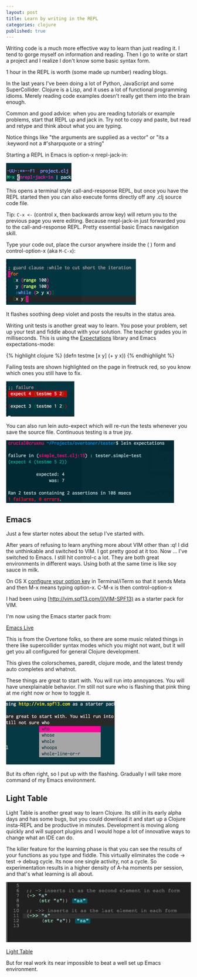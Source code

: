 ```yaml
---
layout: post
title: Learn by writing in the REPL
categories: clojure
published: true
---
```


Writing code is a much more effective way to learn than just reading it. I tend to gorge myself on information and reading.  Then I go to write or start a project and I realize I don't know some basic syntax form.

1 hour in the REPL is worth (some made up number) reading blogs.

In the last years I've been doing a lot of Python, JavaScript and some SuperCollider.  Clojure is a Lisp, and it uses a lot of functional programming idioms. Merely reading code examples doesn't really get them into the brain enough.

Common and good advice: when you are reading tutorials or example problems, start that REPL up and jack in.  Try not to copy and paste, but read and retype and think about what you are typing.

Notice things like "the arguments are supplied as a vector" or "its a :keyword not a #'sharpquote or a string"

Starting a REPL in Emacs is option-x nrepl-jack-in:

![nrepl-jack-in](/images/nrepl-jack-in.png)

This opens a terminal style call-and-response REPL, but once you have the REPL started then you can also execute forms directly off any .clj source code file.

Tip: `C-x <-`  (control x, then backwards arrow key) will return you to the previous page you were editing.  Because nrepl-jack-in just forwarded you to the call-and-response REPL.  Pretty essential basic Emacs navigation skill.

Type your code out, place the cursor anywhere inside the ( ) form and control-option-x (aka `M-C-x`):

![nrepl-execute](/images/nrepl-execute.png)

It flashes soothing deep violet and posts the results in the status area.

Writing unit tests is another great way to learn. You pose your problem, set up your test and fiddle about with your solution. The teacher grades you in milliseconds.  This is using the [Expectations](https://github.com/jaycfields/expectations) library and Emacs expectations-mode:

{% highlight clojure %}
(defn testme [x y]
  (+ y x))
{% endhighlight %}

Failing tests are shown highlighted on the page in firetruck red, so you know which ones you still have to fix.

![expectations-fail](/images/expectations-fail.png)

You can also run lein auto-expect which will re-run the tests whenever you save the source file.  Continuous testing is a true joy.

![expectations-console-failure](/images/expectations-console-failure.png)

## Emacs

Just a few starter notes about the setup I've started with.

After years of refusing to learn anything more about VIM other than :q! I did the unthinkable and switched to VIM.  I got pretty good at it too. Now ... I've switched to Emacs.  I still hit control-c a lot.  They are both great environments in different ways.  Using both at the same time is like soy sauce in milk.

On OS X [configure your option key](http://stackoverflow.com/questions/162896/emacs-on-mac-os-x-leopard-key-bindings) in Terminal/iTerm so that it sends Meta and then M-x means typing option-x.  C-M-x is then control-option-x

I had been using [http://vim.spf13.com/](VIM-SPF13) as a starter pack for VIM.

I'm now using the Emacs starter pack from:

[Emacs Live](https://github.com/overtone/emacs-live)

This is from the Overtone folks, so there are some music related things in there like supercollider syntax modes which you might not want, but it will get you all configured for general Clojure development.

This gives the colorschemes, paredit, clojure mode, and the latest trendy auto completes and whatnot.

These things are great to start with. You will run into annoyances. You will have unexplainable behavior.  I'm still not sure who is flashing that pink thing at me right now or how to toggle it.

![pink thing](/images/pink-thing.png)

But its often right, so I put up with the flashing.  Gradually I will take more command of my Emacs environment.

## Light Table

Light Table is another great way to learn Clojure. Its still in its early alpha days and has some bugs, but you could download it and start up a Clojure insta-REPL and be productive in minutes.  Development is moving along quickly and will support plugins and I would hope a lot of innovative ways to change what an IDE can do.

The killer feature for the learning phase is that you can see the results of your functions as you type and fiddle.  This virtually eliminates the code -> test -> debug cycle. Its now one single activity, not a cycle.  So experimentation results in a higher density of A-ha moments per session, and that's what learning is all about.

![lightable](/images/lighttable.png)

[Light Table](http://www.chris-granger.com/lighttable/)

But for real work its near impossible to beat a well set up Emacs environment.
